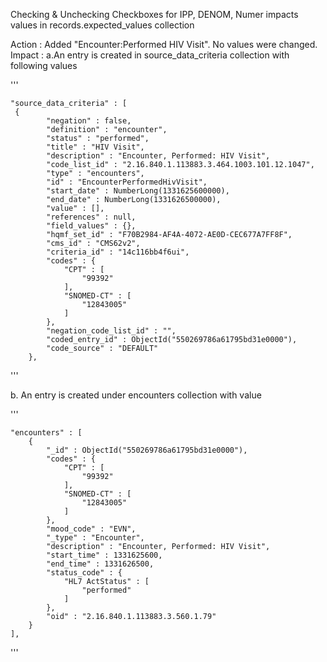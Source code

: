Checking & Unchecking Checkboxes for IPP, DENOM, Numer impacts values in records.expected_values collection

Action : 
Added "Encounter:Performed HIV Visit". No values were changed.
Impact : 
a.An entry is created in source_data_criteria collection with following values

'''

    "source_data_criteria" : [         
     {
            "negation" : false,
            "definition" : "encounter",
            "status" : "performed",
            "title" : "HIV Visit",
            "description" : "Encounter, Performed: HIV Visit",
            "code_list_id" : "2.16.840.1.113883.3.464.1003.101.12.1047",
            "type" : "encounters",
            "id" : "EncounterPerformedHivVisit",
            "start_date" : NumberLong(1331625600000),
            "end_date" : NumberLong(1331626500000),
            "value" : [],
            "references" : null,
            "field_values" : {},
            "hqmf_set_id" : "F70B2984-AF4A-4072-AE0D-CEC677A7FF8F",
            "cms_id" : "CMS62v2",
            "criteria_id" : "14c116bb4f6ui",
            "codes" : {
                "CPT" : [ 
                    "99392"
                ],
                "SNOMED-CT" : [ 
                    "12843005"
                ]
            },
            "negation_code_list_id" : "",
            "coded_entry_id" : ObjectId("550269786a61795bd31e0000"),
            "code_source" : "DEFAULT"
        }, 

'''

b. An entry is created under encounters collection with value 

'''

    "encounters" : [ 
        {
            "_id" : ObjectId("550269786a61795bd31e0000"),
            "codes" : {
                "CPT" : [ 
                    "99392"
                ],
                "SNOMED-CT" : [ 
                    "12843005"
                ]
            },
            "mood_code" : "EVN",
            "_type" : "Encounter",
            "description" : "Encounter, Performed: HIV Visit",
            "start_time" : 1331625600,
            "end_time" : 1331626500,
            "status_code" : {
                "HL7 ActStatus" : [ 
                    "performed"
                ]
            },
            "oid" : "2.16.840.1.113883.3.560.1.79"
        }
    ],

'''